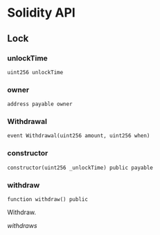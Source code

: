 # Solidity API

## Lock

### unlockTime

```solidity
uint256 unlockTime
```

### owner

```solidity
address payable owner
```

### Withdrawal

```solidity
event Withdrawal(uint256 amount, uint256 when)
```

### constructor

```solidity
constructor(uint256 _unlockTime) public payable
```

### withdraw

```solidity
function withdraw() public
```

Withdraw.

_withdraws_

